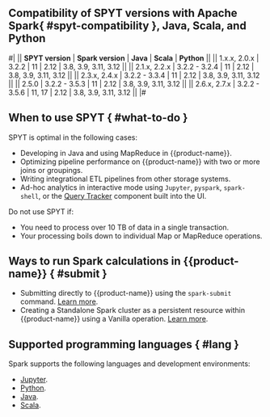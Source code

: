 
## Compatibility of SPYT versions with Apache Spark{ #spyt-compatibility }, Java, Scala, and Python

#|
|| **SPYT version** | **Spark version** | **Java** | **Scala** | **Python** ||
|| 1.x.x, 2.0.x | 3.2.2 | 11 | 2.12 | 3.8, 3.9, 3.11, 3.12 ||
|| 2.1.x, 2.2.x | 3.2.2 - 3.2.4 | 11 | 2.12 | 3.8, 3.9, 3.11, 3.12 ||
|| 2.3.x, 2.4.x | 3.2.2 - 3.3.4 | 11 | 2.12 | 3.8, 3.9, 3.11, 3.12 ||
|| 2.5.0 | 3.2.2 - 3.5.3 | 11 | 2.12 | 3.8, 3.9, 3.11, 3.12 ||
|| 2.6.x, 2.7.x | 3.2.2 - 3.5.6 | 11, 17 | 2.12 | 3.8, 3.9, 3.11, 3.12 ||
|#


## When to use SPYT { #what-to-do }

SPYT is optimal in the following cases:
- Developing in Java and using MapReduce in {{product-name}}.
- Optimizing pipeline performance on {{product-name}} with two or more joins or groupings.
- Writing integrational ETL pipelines from other storage systems.
- Ad-hoc analytics in interactive mode using `Jupyter`, `pyspark`, `spark-shell`, or the [Query Tracker](../../../../user-guide/query-tracker/about.md) component built into the UI.

Do not use SPYT if:
- You need to process over 10 TB of data in a single transaction.
- Your processing boils down to individual Map or MapReduce operations.

## Ways to run Spark calculations in {{product-name}} { #submit }

- Submitting directly to {{product-name}} using the `spark-submit` command. [Learn more](../../../../user-guide/data-processing/spyt/launch.md#submit).
- Creating a Standalone Spark cluster as a persistent resource within {{product-name}} using a Vanilla operation. [Learn more](../../../../user-guide/data-processing/spyt/launch.md#standalone).

## Supported programming languages { #lang }

Spark supports the following languages and development environments:

* [Jupyter](../../../../user-guide/data-processing/spyt/API/spyt-jupyter.md).
* [Python](../../../../user-guide/data-processing/spyt/API/spyt-python.md).
* [Java](../../../../user-guide/data-processing/spyt/API/spyt-java.md).
* [Scala](../../../../user-guide/data-processing/spyt/API/spyt-scala.md).

